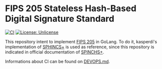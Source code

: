 # FIPS 205 Stateless Hash-Based Digital Signature Standard

[![CI](https://github.com/JoaoHenrique12/fips205/actions/workflows/ci.yml/badge.svg?branch=main)](https://github.com/JoaoHenrique12/fips205/actions?query=workflow%3Aci)
[![License: Unlicense](https://img.shields.io/badge/license-Unlicense-blue.svg)](http://unlicense.org/)


This repository intent to implement [FIPS 205](https://nvlpubs.nist.gov/nistpubs/FIPS/NIST.FIPS.205.pdf)
in GoLang. To do it, kasperdi's implementation of [SPHINCS+](https://github.com/kasperdi/SPHINCSPLUS-golang)
is used as reference, since this repository is indicated in official documentation of [SPINCHS+](https://sphincs.org/software.html).

Informations about CI can be found on [DEVOPS.md](DEVOPS.md).

